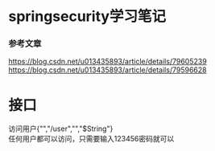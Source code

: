 # springsecurity学习笔记  
### 参考文章
https://blog.csdn.net/u013435893/article/details/79605239  
https://blog.csdn.net/u013435893/article/details/79596628  
# 接口
访问用户{"","/user","","$String"}  
任何用户都可以访问，只需要输入123456密码就可以  